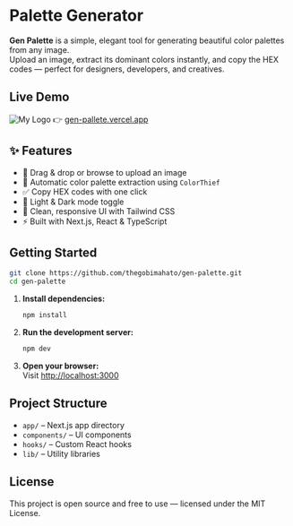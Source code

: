 # Palette Generator

**Gen Palette** is a simple, elegant tool for generating beautiful color palettes from any image.  
Upload an image, extract its dominant colors instantly, and copy the HEX codes — perfect for designers, developers, and creatives.

## Live Demo

![My Logo]("/public/preview.png)
👉 [gen-pallete.vercel.app](https://gen-pallete.vercel.app/)


## ✨ Features

- 📸 Drag & drop or browse to upload an image
- 🎨 Automatic color palette extraction using `ColorThief`
- ✅ Copy HEX codes with one click
- 🌙 Light & Dark mode toggle
- 💾 Clean, responsive UI with Tailwind CSS
- ⚡ Built with Next.js, React & TypeScript

## Getting Started


```bash
git clone https://github.com/thegobimahato/gen-palette.git
cd gen-palette

```

1. **Install dependencies:**
   ```sh
   npm install
   ```

2. **Run the development server:**
   ```sh
   npm dev
   ```

3. **Open your browser:**  
   Visit [http://localhost:3000](http://localhost:3000)

## Project Structure

- `app/` – Next.js app directory
- `components/` – UI components
- `hooks/` – Custom React hooks
- `lib/` – Utility libraries

## License

This project is open source and free to use — licensed under the MIT License.